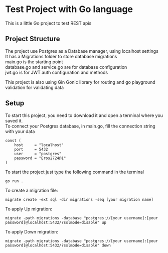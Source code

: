 # Test Project with Go language
This is a little Go project to test REST apis

## Project Structure
The project use Postgres as a Database manager, using localhost settings  
It has a Migrations folder to store database migrations  
main.go is the starting point  
database.go and service.go are for database configuration  
jwt.go is for JWT auth configuration and methods  

This project is also using Gin Gonic library for routing and go playground validation for validating data  

## Setup
To start this project, you need to download it and open a terminal where you saved it.  
To connect your Postgres database, in main.go, fill the connection string with your data  
```
const (
	host     = "localhost"
	port     = 5432
	user     = "postgres"
	password = "Eros2724@1"
)
```

To start the project just type the following command in the terminal
```
go run .
```

To create a migration file:
```
migrate create -ext sql -dir migrations -seq [your migration name]
```

To apply Up migration:
```
migrate -path migrations -database "postgres://[your username]:[your password]@localhost:5432/?sslmode=disable" up
```

To apply Down migration:
```
migrate -path migrations -database "postgres://[your username]:[your password]@localhost:5432/?sslmode=disable" down
```
